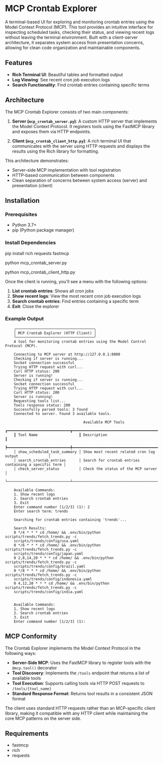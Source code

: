 # MCP Crontab Explorer

A terminal-based UI for exploring and monitoring crontab entries using the Model Context Protocol (MCP). This tool provides an intuitive interface for inspecting scheduled tasks, checking their status, and viewing recent logs without leaving the terminal environment. Built with a client-server architecture, it separates system access from presentation concerns, allowing for clean code organization and maintainable components.

## Features

- **Rich Terminal UI**: Beautiful tables and formatted output
- **Log Viewing**: See recent cron job execution logs
- **Search Functionality**: Find crontab entries containing specific terms

## Architecture

The MCP Crontab Explorer consists of two main components:

1. **Server (`mcp_crontab_server.py`)**: A custom HTTP server that implements the Model Context Protocol. It registers tools using the FastMCP library and exposes them via HTTP endpoints.

2. **Client (`mcp_crontab_client_http.py`)**: A rich terminal UI that communicates with the server using HTTP requests and displays the results using the Rich library for formatting.

This architecture demonstrates:
- Server-side MCP implementation with tool registration
- HTTP-based communication between components
- Clean separation of concerns between system access (server) and presentation (client)

## Installation

### Prerequisites

- Python 3.7+
- pip (Python package manager)

### Install Dependencies


pip install rich requests fastmcp

python mcp_crontab_server.py

python mcp_crontab_client_http.py

Once the client is running, you'll see a menu with the following options:

1. **List crontab entries**: Shows all cron jobs
2. **Show recent logs**: View the most recent cron job execution logs
3. **Search crontab entries**: Find entries containing a specific term
4. **Exit**: Close the explorer

### Example Output

        ╭────────────────────────────────────╮
        │ MCP Crontab Explorer (HTTP Client) │
        ╰────────────────────────────────────╯
        A tool for monitoring crontab entries using the Model Control Protocol (MCP).

        Connecting to MCP server at http://127.0.0.1:8000
        Checking if server is running...
        Socket connection successful
        Trying HTTP request with curl...
        Curl HTTP status: 200
        Server is running!
        Checking if server is running...
        Socket connection successful
        Trying HTTP request with curl...
        Curl HTTP status: 200
        Server is running!
        Requesting tools list...
        Tools response status: 200
        Successfully parsed tools: 3 found
        Connected to server. Found 3 available tools.

                                        Available MCP Tools                                  
        ┏━━━━━━━━━━━━━━━━━━━━━━━━━━━━━┳━━━━━━━━━━━━━━━━━━━━━━━━━━━━━━━━━━━━━━━━━━━━━━━━━━━━━━━┓
        ┃ Tool Name                   ┃ Description                                           ┃
        ┡━━━━━━━━━━━━━━━━━━━━━━━━━━━━━╇━━━━━━━━━━━━━━━━━━━━━━━━━━━━━━━━━━━━━━━━━━━━━━━━━━━━━━━┩
        │ show_scheduled_task_summary │ Show most recent related cron log output              │
        │ search_crontab_entries      │ Search for crontab entries containing a specific term │
        │ check_server_status         │ Check the status of the MCP server                    │
        └─────────────────────────────┴───────────────────────────────────────────────────────┘

        Available Commands:
        1. Show recent logs
        2. Search crontab entries
        3. Exit
        Enter command number [1/2/3] (1): 2
        Enter search term: trends
        
        Searching for crontab entries containing 'trends'...
        
        Search Results:
        0 */4 * * * cd /home/ && .env/bin/python scripts/trends/fetch_trends.py -c 
        scripts/trends/config/usa.yaml
        0 */6 * * * cd /home/ && .env/bin/python scripts/trends/fetch_trends.py -c 
        scripts/trends/config/japan.yaml
        0 2,8,14,20 * * * cd /home/ && .env/bin/python scripts/trends/fetch_trends.py -c 
        scripts/trends/config/brazil.yaml
        0 */8 * * * cd /home/ && .env/bin/python scripts/trends/fetch_trends.py -c 
        scripts/trends/config/indonesia.yaml
        0 4,12,20 * * * cd /home/ && .env/bin/python scripts/trends/fetch_trends.py -c 
        scripts/trends/config/india.yaml


        Available Commands:
        1. Show recent logs
        2. Search crontab entries
        3. Exit
        Enter command number [1/2/3] (1): 

## MCP Conformity

The Crontab Explorer implements the Model Context Protocol in the following ways:

- **Server-Side MCP**: Uses the FastMCP library to register tools with the `@mcp.tool()` decorator
- **Tool Discovery**: Implements the `/tools` endpoint that returns a list of available tools
- **Tool Execution**: Supports calling tools via HTTP POST requests to `/tools/{tool_name}`
- **Standard Response Format**: Returns tool results in a consistent JSON format

The client uses standard HTTP requests rather than an MCP-specific client library, making it compatible with any HTTP client while maintaining the core MCP patterns on the server side.

## Requirements

- fastmcp
- rich
- requests

